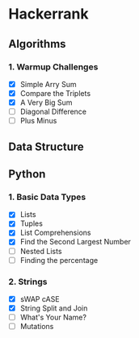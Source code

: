 # Hackerrank
## Algorithms

### 1. Warmup Challenges
  - [x] Simple Arry Sum
  - [x] Compare the Triplets
  - [x] A Very Big Sum
  - [ ] Diagonal Difference
  - [ ] Plus Minus

## Data Structure


## Python

### 1. Basic Data Types
  - [x] Lists
  - [x] Tuples
  - [x] List Comprehensions
  - [x] Find the Second Largest Number
  - [ ] Nested Lists
  - [ ] Finding the percentage
  
### 2. Strings
  - [x] sWAP cASE
  - [x] String Split and Join
  - [ ] What's Your Name?
  - [ ] Mutations
